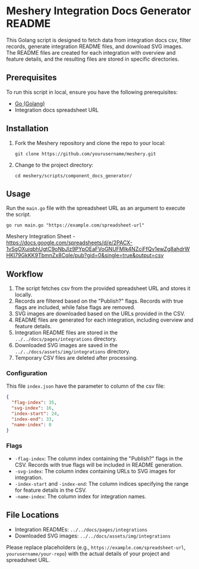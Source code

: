 # Meshery Integration Docs Generator README

This Golang script is designed to fetch data from integration docs csv, filter records, generate integration README files, and download SVG images. The README files are created for each integration with overview and feature details, and the resulting files are stored in specific directories.

## Prerequisites

To run this script in local, ensure you have the following prerequisites:

- [Go (Golang)](https://golang.org/dl/)
- Integration docs spreadsheet URL

## Installation

1. Fork the Meshery repository and clone the repo to your local:

   ```shell
   git clone https://github.com/yourusername/meshery.git
   ```

2. Change to the project directory:

   ```shell
   cd meshery/scripts/component_docs_generator/
   ```

## Usage

Run the `main.go` file with the spreadsheet URL as an argument to execute the script.

```shell
go run main.go "https://example.com/spreadsheet-url"
```

Meshery Integration Sheet - 
https://docs.google.com/spreadsheets/d/e/2PACX-1vSgOXuiqbhUgtC9oNbJlz9PYpOEaFVoGNUFMIk4NZciFfQv1ewZg8ahdrWHKI79GkKK9TbmnZx8CqIe/pub?gid=0&single=true&output=csv

## Workflow

1. The script fetches csv from the provided spreadsheet URL and stores it locally.
2. Records are filtered based on the "Publish?" flags. Records with true flags are included, while false flags are removed.
3. SVG images are downloaded based on the URLs provided in the CSV.
4. README files are generated for each integration, including overview and feature details.
5. Integration README files are stored in the `../../docs/pages/integrations` directory.
6. Downloaded SVG images are saved in the `../../docs/assets/img/integrations` directory.
7. Temporary CSV files are deleted after processing.

### Configuration

This file `index.json` have the parameter to column of the csv file:

```json
{
  "flag-index": 35,
  "svg-index": 16,
  "index-start": 24,
  "index-end": 33,
  "name-index": 0
}
```


### Flags

- `-flag-index`: The column index containing the "Publish?" flags in the CSV. Records with true flags will be included in README generation.
- `-svg-index`: The column index containing URLs to SVG images for integration.
- `-index-start` and `-index-end`: The column indices specifying the range for feature details in the CSV.
- `-name-index`: The column index for integration names.

## File Locations

- Integration READMEs: `../../docs/pages/integrations`
- Downloaded SVG images: `../../docs/assets/img/integrations`

Please replace placeholders (e.g., `https://example.com/spreadsheet-url`, `yourusername/your-repo`) with the actual details of your project and spreadsheet URL.